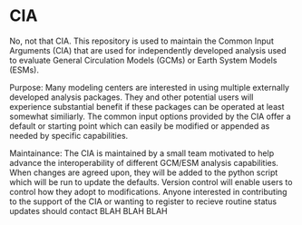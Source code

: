 # CIA

No, not that CIA.  This repository is used to maintain the Common Input Arguments (CIA) that are used for independently developed analysis used to evaluate General Circulation Models (GCMs) or Earth System Models (ESMs). 

Purpose:  Many modeling centers are interested in using multiple externally developed analysis packages.  They and other potential users will experience substantial benefit if these packages can be operated at least somewhat similiarly.  The common input options provided by the CIA offer a default or starting point which can easily be modified or appended as needed by specific capabilities.  

Maintainance: The CIA is maintained by a small team motivated to help advance the interoperability of different GCM/ESM analysis capabilities. When changes are agreed upon, they will be added to the python script which will be run to update the defaults.  Version control will enable users to control how they adopt to modifications.  Anyone interested in contributing to the support of the CIA or wanting to register to recieve routine status updates should contact BLAH BLAH BLAH   

